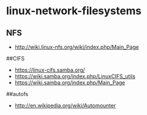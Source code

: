 # linux-network-filesystems

## NFS
* http://wiki.linux-nfs.org/wiki/index.php/Main_Page

##CIFS
* https://linux-cifs.samba.org/
* https://wiki.samba.org/index.php/LinuxCIFS_utils
* https://wiki.samba.org/index.php/Main_Page

##autofs
* http://en.wikipedia.org/wiki/Automounter
